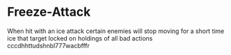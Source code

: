# Freeze-Attack
When hit with an ice attack certain enemies will stop moving for a short time
ice that target locked on holdings of all bad actions cccdhhttudshnbl777wacbfffr
